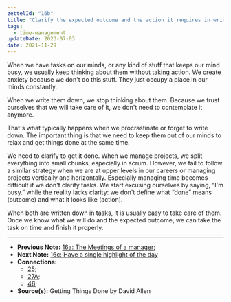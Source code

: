 ```yaml
---
zettelId: "16b"
title: "Clarify the expected outcome and the action it requires in written form to get it out of your mind"
tags:
  - time-management
updateDate: 2023-07-03
date: 2021-11-29
---
```


When we have tasks on our minds, or any kind of stuff that keeps our mind busy, we usually keep thinking about them without taking action. We create anxiety because we don't do this stuff. They just occupy a place in our minds constantly.

When we write them down, we stop thinking about them. Because we trust ourselves that we will take care of it, we don't need to contemplate it anymore.

That's what typically happens when we procrastinate or forget to write down. The important thing is that we need to keep them out of our minds to relax and get things done at the same time.

We need to clarify to get it done. When we manage projects, we split everything into small chunks, especially in scrum. However, we fail to follow a similar strategy when we are at upper levels in our careers or managing projects vertically and horizontally. Especially managing time becomes difficult if we don't clarify tasks. We start excusing ourselves by saying, “I'm busy.” while the reality lacks clarity: we don't define what “done” means (outcome) and what it looks like (action).

When both are written down in tasks, it is usually easy to take care of them. Once we know what we will do and the expected outcome, we can take the task on time and finish it properly.

---

- **Previous Note:** [16a: The Meetings of a manager](/notes/16a/);
- **Next Note:** [16c: Have a single highlight of the day](/notes/16c/)
- **Connections:**
  - [25](/notes/25/);
  - [27A](/notes/27a/);
  - [46](/notes/46/);
- **Source(s):** Getting Things Done by David Allen
